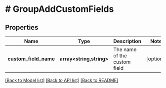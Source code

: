 # # GroupAddCustomFields

## Properties

Name | Type | Description | Notes
------------ | ------------- | ------------- | -------------
**custom_field_name** | **array<string,string>** | The name of the custom field | [optional]

[[Back to Model list]](../../README.md#models) [[Back to API list]](../../README.md#endpoints) [[Back to README]](../../README.md)
